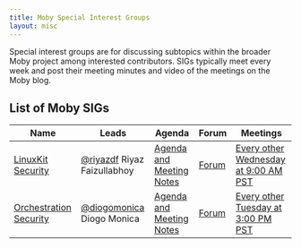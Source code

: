 ```yaml
---
title: Moby Special Interest Groups
layout: misc
---
```


Special interest groups are for discussing subtopics within the broader Moby project among interested contributors. SIGs typically meet every week and post their meeting minutes and video of the meetings on the Moby blog.

## List of Moby SIGs


| Name | Leads | Agenda | Forum | Meetings |
|------|-------|--------|-------|----------|
| [LinuxKit Security](https://github.com/linuxkit/linuxkit/tree/master/sigs/security) | [@riyazdf](https://github.com/riyazdf) Riyaz Faizullabhoy | [Agenda and Meeting Notes](https://github.com/linuxkit/linuxkit/tree/master/reports/sig-security) | [Forum](https://forums.mobyproject.org/c/sig/linuxkit-security) | [Every other Wednesday at 9:00 AM PST](https://docker.zoom.us/j/779801882) |
| [Orchestration Security](https://github.com/docker/swarmkit/tree/master/sigs/orchestration-security) | [@diogomonica](https://github.com/diogomonica) Diogo Monica | [Agenda and Meeting Notes](https://docs.google.com/document/d/1co6Jv9Mq8jeToK-sYNNXwUQiPWcDCvlNJ5bozAOfriE/edit) | [Forum](https://forums.mobyproject.org/c/sig/orchestration-security) | [Every other Tuesday at 3:00 PM PST](https://docker.zoom.us/j/417366441) |
